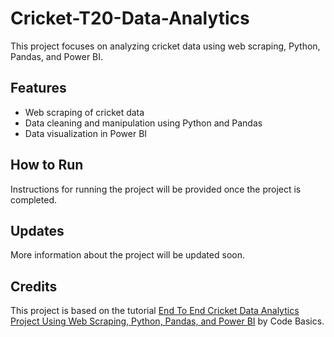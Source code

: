 # Cricket-T20-Data-Analytics
This project focuses on analyzing cricket data using web scraping, Python, Pandas, and Power BI.

## Features
- Web scraping of cricket data
- Data cleaning and manipulation using Python and Pandas
- Data visualization in Power BI

## How to Run
Instructions for running the project will be provided once the project is completed.

## Updates
More information about the project will be updated soon.

## Credits
This project is based on the tutorial [End To End Cricket Data Analytics Project Using Web Scraping, Python, Pandas, and Power BI](https://youtu.be/4QkYy1wANXA?si=rDpnr85LrK6P8jrj) by Code Basics.
